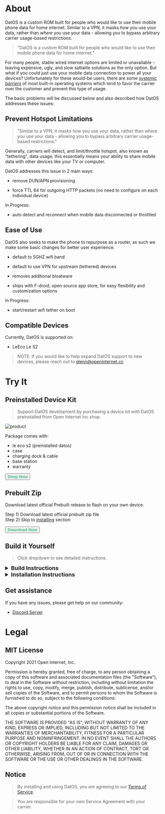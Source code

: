 # About

DatOS is a custom ROM built for people who would like to use their mobile phone data for home internet. Similar to a VPN, it masks _how_ you use your data, rather than _where_ you use your data - allowing you to bypass arbitrary carrier usage-based restrictions.


> "DatOS is a custom ROM built for people who would like to use their mobile phone data for home internet."

For many people, stable wired internet options are limited or unavailable - leaving expensive, ugly, and slow sattalite solutions as the only option. But what if you could just use your mobile data connection to power all your devices? Unfortunately for these would-be users, there are some [_systemic barriers_](https://danielpocock.com/android-betrays-tethering-data/) of most built-in operating systems which tend to favor the carrier over the customer and prevent this type of usage. 

The basic problems will be discussed below and also described how DatOS addresses these issues:

## Prevent Hotspot Limitations

> "Similar to a VPN, it masks how you use your data, rather than where you use your data - allowing you to bypass arbitrary carrier usage-based restrictions."

Generally, carriers will detect, and limit/throttle hotspot, also known as "tethering", data usage; this essentially means your ability to share mobile data with other devices like your TV or computer. 

DatOS addresses this issue in 2 main ways:

- remove DUN/APN provisioning

- force TTL 64 for outgoing HTTP packets (no need to configure on each individual device)

In Progress:

- auto detect and reconnect when mobile data disconnected or throttled 

## Ease of Use

DatOS also seeks to make the phone to repurpose as a router, as such we make some basic changes for better user experience.

- default to 5GHZ wifi band

- default to use VPN for upstream (tethered) devices

- removes additional bloatware

- ships with F-droid, open source app store, for easy flexibility and customization options

In Progress:

- start/restart wifi tether on boot

## Compatible Devices

Currently, DatOS is supported on:

- LeEco Le S2 

> NOTE: If you would like to help expand DatOS support to new devices, please reach out to glenn@openinternet.cc

# Try It

## Preinstalled Device Kit

> Support DatOS development by purchasing a device kit with DatOS preinstalled from Open Internet Inc shop. 

![product](assets/prod.gif)

Package comes with: 

  - le eco s2 (preinstalled datos)
  - case
  - charging dock & cable
  - base station
  - warranty

<button name="button" style='font-weight: bold;color:#42b983;cursor:pointer;' onclick="window.open('https://openinternet.cc')">Shop Now</button>

## Prebuilt Zip

Download latest official Prebuilt release to flash on your own device. 

Step 1) Download latest official prebuilt zip file   
Step 2) Skip to [installing](#installing) section

<button name="button" style='font-weight: bold;color:#42b983;cursor:pointer;' onclick="window.open('https://github.com/openinternet-cc/android/releases/')">Download Now</button>

## Build it Yourself

> Click dropdown to see detailed instructions.

<details>

<summary style='font-weight:bold;font-size:large;'>Build Instructions</summary>

__Requirements__

- A LeEco Le 2 or compatible device  
- A relatively recent 64-bit computer (Linux, macOS, or Windows) with a reasonable amount of RAM and about 200 GB of free storage (more if you enable ccache or build for multiple devices). The less RAM you have, the longer the build will take. Aim for 16 GB RAM or more, enabling ZRAM can be helpful. Using SSDs results in considerably faster build times than traditional hard drives.  
- A decent internet connection and reliable electricity. :)  
- Some familiarity with basic Android operation and terminology.

__Install Platform Tools__

Install adb and fastboot, if you don't already have them installed.  
```
curl -L https://dl.google.com/android/repository/platform-tools-latest-linux.zip --output platform-tools-latest-linux.zip
unzip platform-tools-latest-linux.zip -d ~
```

Next, you'll need to add them to your path. Open `~/.profile` and add the following:
```~/.profile
# add Android SDK platform tools to path
if [ -d "$HOME/platform-tools" ] ; then
    PATH="$HOME/platform-tools:$PATH"
fi
``` 
Then, run `source ~/.profile` to update your environment.

__Install Build Packages__

To install the build packages, run the following:

```
apt-get update && \
apt-get install -y bc bison build-essential ccache curl flex g++-multilib gcc-multilib git gnupg gperf imagemagick lib32ncurses5-dev lib32readline-dev lib32z1-dev liblz4-tool libncurses5 libncurses5-dev libsdl1.2-dev libssl-dev libxml2 libxml2-utils lzop pngcrush rsync schedtool squashfs-tools xsltproc zip zlib1g-dev
```

__Create directories__

You’ll need to set up some directories in your build environment.

To create them:  
```
mkdir -p ~/bin
mkdir -p ~/android/system
```
The ~/bin directory will contain the git-repo tool (commonly named “repo”) and the ~/android/system directory will contain the source code of DatOS.

__Install the `repo` command__

Enter the following to download the repo binary and make it executable (runnable):  
```
curl https://storage.googleapis.com/git-repo-downloads/repo > ~/bin/repo
chmod a+x ~/bin/repo
```

__Configure git__  

Given that repo requires you to identify yourself to sync Android, run the following commands to configure your git identity:  
```
git config --global user.email "you@example.com"
git config --global user.name "Your Name"
```

__Turn on caching to speed up build__

Make use of ccache if you want to speed up subsequent builds by running:
```
export USE_CCACHE=1
export CCACHE_EXEC=/usr/bin/ccache
```
and adding that line to your ~/.bashrc file. Then, specify the maximum amount of disk space you want ccache to use by typing this:  
```
ccache -M 50G
```

__Initialize the DatOS source repository__

```
cd ~/android/system
repo init -u https://github.com/openinternet-cc/android.git -b lineage-17.1
```

__Download the source code__

To start the download of the source code to your computer, type the following:
```
repo sync
```

__Prepare the device-specific code__

```
source build/envsetup.sh
breakfast s2
```

> NOTE: If you are building for a new or unsupported device, you will need to [do some extra steps here](https://wiki.lineageos.org/devices/s2/build#extract-proprietary-blobs) for your specific device.

__Start the build__  

To start the build, type:
```
croot
brunch s2
```

Good job! If you made it this far, you have successfully built DatOS! Now, proceed to Install instructions.

</details>

<details>

<summary id='install' style='font-weight:bold;font-size:large;'>Installation Instructions</summary>


__Requirements__

- custom recovery - [TWRP S2 Recovery](https://dl.twrp.me/s2/) is recommended   
- adb & fastboot installed

__Unlock the bootloader__

1. Enable OEM unlock in the Developer options under device Settings, if present.  

2. Connect the device to your PC via USB.  
3. On the computer, open a command prompt (on Windows) or terminal (on Linux or macOS) window, and type:   
```
adb reboot bootloader
```
4. Once the device is in fastboot mode, verify your PC finds it by typing:
```
fastboot devices
```
> TIP: If you see no permissions fastboot while on Linux or macOS, try running fastboot as root.

5. Now type the following command to unlock the bootloader: 
```
fastboot oem unlock-go
```

6. If the device doesn’t automatically reboot, reboot it. It should now be unlocked.  
7. Since the device resets completely, you will need to re-enable USB debugging to continue.  

__Installing a custom recovery using fastboot__

1. Download a custom recovery - you can download TWRP. Simply download the latest recovery file, named something like twrp-x.x.x-x-s2.img.  
2. Connect your device to your PC via USB.  
3. On the computer, open a command prompt (on Windows) or terminal (on Linux or macOS) window, and type:  
```
adb reboot bootloader
```
4. Once the device is in fastboot mode, verify your PC finds it by typing:  
```
fastboot devices
```
5. Flash recovery onto your device:  
```
fastboot flash recovery <recovery_filename>.img
```
> TIP: Some devices have buggy USB support while in bootloader mode, if you see fastboot hanging with no output when using commands such as fastboot getvar .. , fastboot boot ..., fastboot flash ... you may want to try a different USB port (preferably a USB Type-A 2.0 one) or a USB hub.

6. Now reboot into recovery to verify the installation:  
```
adb reboot recovery
```

__Installing LineageOS from recovery__

1. Download the DatOS Installation package zip from prebuilts repo  
2. If you are not in recovery, reboot into recovery.  
3. Now tap Wipe.  
4. Now tap Format Data and continue with the formatting process. This will remove encryption and delete all files stored in the internal storage.  
5. Return to the previous menu and tap Advanced Wipe, then select the Cache and System partitions and then Swipe to Wipe.  
6. Sideload the LineageOS .zip package:
  - On the device, select “Advanced”, “ADB Sideload”, then swipe to begin sideload.  
  - On the host machine, sideload the package using: adb sideload filename.zip.  
> TIP: If the process succeeds the output will stop at 47% and report adb: failed to read command: Success.

7. Once you have installed everything successfully, run:  
 ```
adb reboot
```

Congradulations! Youre done - Enjoy DatOS!

</details>

## Get assistance

If you have any issues, please get help on our community: 
- [Discord Server](https://discord.gg/2aMsFe6Ycz)

# Legal

## MIT License

Copyright 2021 Open Internet, Inc.

Permission is hereby granted, free of charge, to any person obtaining a copy of this software and associated documentation files (the "Software"), to deal in the Software without restriction, including without limitation the rights to use, copy, modify, merge, publish, distribute, sublicense, and/or sell copies of the Software, and to permit persons to whom the Software is furnished to do so, subject to the following conditions:

The above copyright notice and this permission notice shall be included in all copies or substantial portions of the Software.

THE SOFTWARE IS PROVIDED "AS IS", WITHOUT WARRANTY OF ANY KIND, EXPRESS OR IMPLIED, INCLUDING BUT NOT LIMITED TO THE WARRANTIES OF MERCHANTABILITY, FITNESS FOR A PARTICULAR PURPOSE AND NONINFRINGEMENT. IN NO EVENT SHALL THE AUTHORS OR COPYRIGHT HOLDERS BE LIABLE FOR ANY CLAIM, DAMAGES OR OTHER LIABILITY, WHETHER IN AN ACTION OF CONTRACT, TORT OR OTHERWISE, ARISING FROM, OUT OF OR IN CONNECTION WITH THE SOFTWARE OR THE USE OR OTHER DEALINGS IN THE SOFTWARE.

## Notice


> By installing and using DatOS, you are agreeing to our [Terms of Service](https://terms.openinternet.cc).

> You are responsible for your own Service Agreement with your carrier. 
